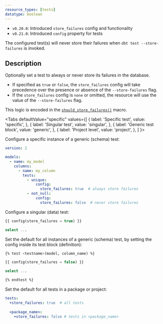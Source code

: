```yaml
---
resource_types: [tests]
datatype: boolean
---
```


<Changelog>

* `v0.20.0`: Introduced `store_failures` config and functionality
* `v0.21.0`: Introduced `config` property for tests

</Changelog>

The configured test(s) will never store their failures when `dbt test --store-failures` is invoked.

## Description
Optionally set a test to always or never store its failures in the database.
- If specified as `true` or `false`, the
`store_failures` config will take precedence over the presence or absence of the `--store-failures` flag.
- If the `store_failures` config is `none` or omitted, the resource will use the value of the `--store-failures` flag.

This logic is encoded in the [`should_store_failures()`](https://github.com/fishtown-analytics/dbt/blob/98c015b7754779793e44e056905614296c6e4527/core/dbt/include/global_project/macros/materializations/helpers.sql#L77) macro.

<Tabs
  defaultValue="specific"
  values={[
    { label: 'Specific test', value: 'specific', },
    { label: 'Singular test', value: 'singular', },
    { label: 'Generic test block', value: 'generic', },
    { label: 'Project level', value: 'project', },
  ]
}>

<TabItem value="specific">

Configure a specific instance of a generic (schema) test:

<File name='models/<filename>.yml'>

```yaml
version: 2

models:
  - name: my_model
    columns:
      - name: my_column
        tests:
          - unique:
              config:
                store_failures: true  # always store failures
          - not_null:
              config:
                store_failures: false  # never store failures
```

</File>

</TabItem>

<TabItem value="singular">

Configure a singular (data) test:

<File name='tests/<filename>.sql'>

```sql
{{ config(store_failures = true) }}

select ...
```

</File>

</TabItem>

<TabItem value="generic">

Set the default for all instances of a generic (schema) test, by setting the config inside its test block (definition):

<File name='macros/<filename>.sql'>

```sql
{% test <testname>(model, column_name) %}

{{ config(store_failures = false) }}

select ...

{% endtest %}
```

</File>

</TabItem>

<TabItem value="project">

Set the default for all tests in a package or project:

<File name='dbt_project.yml'>

```yaml
tests:
  +store_failures: true  # all tests
  
  <package_name>:
    +store_failures: false # tests in <package_name>
```

</File>

</TabItem>

</Tabs>
